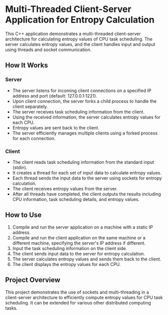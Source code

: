 # Multi-Threaded Client-Server Application for Entropy Calculation

This C++ application demonstrates a multi-threaded client-server architecture for calculating entropy values of CPU task scheduling. The server calculates entropy values, and the client handles input and output using threads and socket communication.

## How It Works

### Server

- The server listens for incoming client connections on a specified IP address and port (default: 127.0.0.1:1221).
- Upon client connection, the server forks a child process to handle the client separately.
- The server receives task scheduling information from the client.
- Using the received information, the server calculates entropy values for each CPU.
- Entropy values are sent back to the client.
- The server efficiently manages multiple clients using a forked process for each connection.

### Client

- The client reads task scheduling information from the standard input (stdin).
- It creates a thread for each set of input data to calculate entropy values.
- Each thread sends the input data to the server using sockets for entropy calculation.
- The client receives entropy values from the server.
- After all threads have completed, the client outputs the results including CPU information, task scheduling details, and entropy values.

## How to Use

1. Compile and run the server application on a machine with a static IP address.
2. Compile and run the client application on the same machine or a different machine, specifying the server's IP address if different.
3. Input the task scheduling information on the client side.
4. The client sends input data to the server for entropy calculation.
5. The server calculates entropy values and sends them back to the client.
6. The client displays the entropy values for each CPU.

## Project Overview

This project demonstrates the use of sockets and multi-threading in a client-server architecture to efficiently compute entropy values for CPU task scheduling. It can be extended for various other distributed computing tasks.

